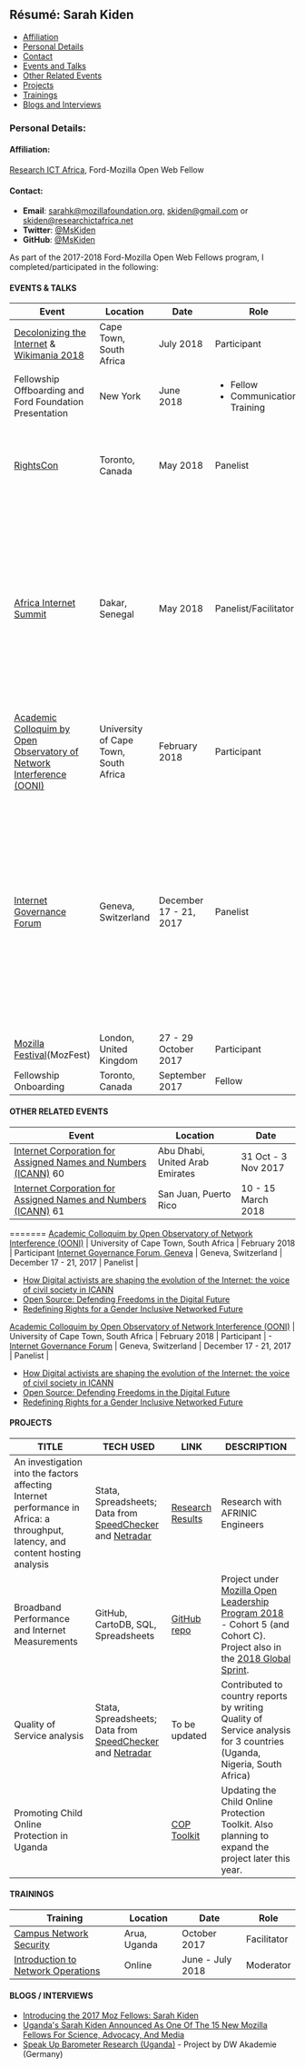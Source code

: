 ## Résumé: Sarah Kiden 
* [Affiliation](#affiliation)
* [Personal Details](#personaldetails)
* [Contact](#contact)
* [Events and Talks](#eventsandtalks)
* [Other Related Events](#otherrelatedevents)
* [Projects](#projects)
* [Trainings](#trainings)
* [Blogs and Interviews](#blogsandinterviews)

### Personal Details:

#### Affiliation:
[Research ICT Africa](https://researchictafrica.net/), Ford-Mozilla Open Web Fellow

#### Contact:
* **Email**: [sarahk@mozillafoundation.org](mailto:sarahk@mozillafoundation.org),  [skiden@gmail.com](mailto:skiden@gmail.com) or [skiden@researchictafrica.net](mailto:researchictafrica.net)
* **Twitter**: [@MsKiden](https://twitter.com/MsKiden)
* **GitHub**: [@MsKiden](https://github.com/MsKiden)

As part of the 2017-2018 Ford-Mozilla Open Web Fellows program, I completed/participated in the following:

#### EVENTS & TALKS

Event | Location | Date | Role | Panels
----- | -------- | ---- | ----- | -----
[Decolonizing the Internet](https://whoseknowledge.org/decolonizing-the-internet-coming-to-a-conference-near-or-not-so-near-you/) & [Wikimania 2018](https://wikimania2018.wikimedia.org/wiki/Wikimania) | Cape Town, South Africa | July 2018 | Participant |
Fellowship Offboarding and Ford Foundation Presentation | New York | June 2018 | <ul><li>Fellow <li>Communications Training</ul> |
[RightsCon](https://www.rightscon.org/) | Toronto, Canada | May 2018 | Panelist | [Global Indigenous Ambassador Program at ICANN: Including new voices to internet policy dialogues](https://rightscon2018.sched.com/event/EHmw/global-indigenous-ambassador-program-at-icann-including-new-voices-to-internet-policy-dialogues) |
[Africa Internet Summit](https://internetsummit.africa/) | Dakar, Senegal | May 2018 | Panelist/Facilitator | <ol><li> [An investigation into the factors affecting Internet performance in Africa: a throughput, latency, and content hosting analysis](https://researchictafrica.net/2018/05/07/an-investigation-into-the-factors-affecting-internet-performance-in-africa-a-throughput-latency-and-content-hosting-analysis/)</li><li>[Internet Measurements Workshop](https://docs.google.com/document/d/1UOv8SU8nVPDgul3U_hQaKBXV8Mgd94TaEte3s-uApj4/edit#heading=h.m5gk6v6sgdus)
[Academic Colloquim by Open Observatory of Network Interference (OONI)](http://www.science.uct.ac.za/event/internet-censorship-measurements) | University of Cape Town, South Africa | February 2018 | Participant | -
[Internet Governance Forum](http://www.intgovforum.org/) | Geneva, Switzerland | December 17 - 21, 2017 | Panelist | <ol><li>[How Digital activists are shaping the evolution of the Internet: the voice of civil society in ICANN](https://igf2017.sched.com/event/CR5e/how-digital-activists-are-shaping-the-evolution-of-the-internet-the-voice-of-civil-society-in-icann) </li> <li>[Open Source: Defending Freedoms in the Digital Future](https://igf2017.sched.com/event/CTsM/open-source-defending-freedoms-in-the-digital-future-ws8) </li> <li>[Redefining Rights for a Gender Inclusive Networked Future](https://igf2017.sched.com/event/CTt0/redefining-rights-for-a-gender-inclusive-networked-future-ws102)</li></ol>
[Mozilla Festival](https://wiki.mozilla.org/Mozfest/2017)(MozFest) | London, United Kingdom | 27 - 29 October 2017 | Participant |
Fellowship Onboarding | Toronto, Canada | September 2017 | Fellow | 

#### OTHER RELATED EVENTS
Event | Location | Date |
----- | --------- | ---- |
[Internet Corporation for Assigned Names and Numbers (ICANN)](https://www.icann.org/) 60 | Abu Dhabi, United Arab Emirates | 31 Oct - 3 Nov 2017 |
[Internet Corporation for Assigned Names and Numbers (ICANN)](https://www.icann.org/) 61 | San Juan, Puerto Rico | 10 - 15 March 2018 |
=======
[Academic Colloquim by Open Observatory of Network Interference (OONI)](http://www.science.uct.ac.za/event/internet-censorship-measurements) | University of Cape Town, South Africa | February 2018 | Participant
[Internet Governance Forum, Geneva](http://www.intgovforum.org/) | Geneva, Switzerland | December 17 - 21, 2017 | Panelist | <ul><li>[How Digital activists are shaping the evolution of the Internet: the voice of civil society in ICANN](https://igf2017.sched.com/event/CR5e/how-digital-activists-are-shaping-the-evolution-of-the-internet-the-voice-of-civil-society-in-icann) </li> <li>[Open Source: Defending Freedoms in the Digital Future](https://igf2017.sched.com/event/CTsM/open-source-defending-freedoms-in-the-digital-future-ws8) </li> <li>[Redefining Rights for a Gender Inclusive Networked Future](https://igf2017.sched.com/event/CTt0/redefining-rights-for-a-gender-inclusive-networked-future-ws102)</li></ul>
[Academic Colloquim by Open Observatory of Network Interference (OONI)](http://www.science.uct.ac.za/event/internet-censorship-measurements) | University of Cape Town, South Africa | February 2018 | Participant | -
[Internet Governance Forum](http://www.intgovforum.org/) | Geneva, Switzerland | December 17 - 21, 2017 | Panelist | <ul><li>[How Digital activists are shaping the evolution of the Internet: the voice of civil society in ICANN](https://igf2017.sched.com/event/CR5e/how-digital-activists-are-shaping-the-evolution-of-the-internet-the-voice-of-civil-society-in-icann) </li> <li>[Open Source: Defending Freedoms in the Digital Future](https://igf2017.sched.com/event/CTsM/open-source-defending-freedoms-in-the-digital-future-ws8) </li> <li>[Redefining Rights for a Gender Inclusive Networked Future](https://igf2017.sched.com/event/CTt0/redefining-rights-for-a-gender-inclusive-networked-future-ws102)</li></ul>

#### PROJECTS
TITLE | TECH USED | LINK | DESCRIPTION
----- | --------- | ---- | ------------
An investigation into the factors affecting Internet performance in Africa: a throughput, latency, and content hosting analysis | Stata, Spreadsheets; Data from [SpeedChecker](http://www.speedchecker.xyz/) and [Netradar](https://www.netradar.com/) | [Research Results](https://researchictafrica.net/2018/05/07/an-investigation-into-the-factors-affecting-internet-performance-in-africa-a-throughput-latency-and-content-hosting-analysis/)| Research with AFRINIC Engineers |
Broadband Performance and Internet Measurements | GitHub, CartoDB, SQL, Spreadsheets | [GitHub repo](https://github.com/MsKiden/africa-internet-measurements) | Project under [Mozilla Open Leadership Program 2018](https://mozilla.github.io/leadership-training/) - Cohort 5 (and Cohort C). Project also in the [2018 Global Sprint](https://mozilla.github.io/global-sprint/).
Quality of Service analysis | Stata, Spreadsheets; Data from [SpeedChecker](http://www.speedchecker.xyz/) and [Netradar](https://www.netradar.com/) | To be updated | Contributed to country reports by writing Quality of Service analysis for 3 countries (Uganda, Nigeria, South Africa) |
Promoting Child Online Protection in Uganda | |[COP Toolkit](https://internetsociety.ug/promote-online-child-safety-in-uganda-2/) | Updating the Child Online Protection Toolkit. Also planning to expand the project later this year.|

#### TRAININGS
Training | Location | Date | Role
----- | -------- | ---- | -----
[Campus Network Security](https://workshops.renu.ac.ug/2017/renu-muni-cns/) | Arua, Uganda | October 2017 | Facilitator |
[Introduction to Network Operations](https://www.internetsociety.org/inforum/network-operations/) | Online | June - July 2018 | Moderator |
  
#### BLOGS / INTERVIEWS
* [Introducing the 2017 Moz Fellows: Sarah Kiden](https://medium.com/read-write-participate/mozilla-announces-15-new-fellows-for-science-advocacy-and-media-1bff27e97fc7)
* [Uganda's Sarah Kiden Announced As One Of The 15 New Mozilla Fellows For Science, Advocacy, And Media](https://www.iafrikan.com/2017/09/19/mozilla-announces-15-new-fellows-for-science-advocacy-and-media/)
* [Speak Up Barometer Research (Uganda)](http://www.dw.com/en/dw-akademie/speakup-barometer/s-42561523) - Project by DW Akademie (Germany)
